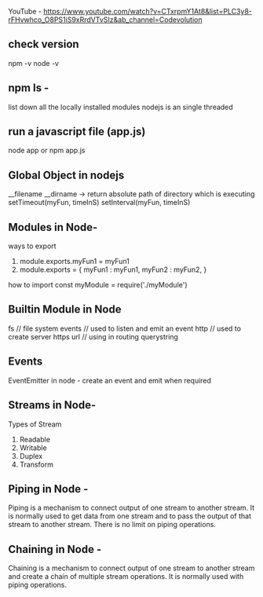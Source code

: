 YouTube -
https://www.youtube.com/watch?v=CTxrpmY1At8&list=PLC3y8-rFHvwhco_O8PS1iS9xRrdVTvSIz&ab_channel=Codevolution

## check version

npm -v
node -v

##

## npm ls -

list down all the locally installed modules
nodejs is an single threaded

## run a javascript file (app.js)

node app or npm app.js

## Global Object in nodejs

_\_filename
_\_dirname -> return absolute path of directory which is executing
setTimeout(myFun, timeInS)
setInterval(myFun, timeInS)

## Modules in Node-

ways to export

1. module.exports.myFun1 = myFun1
2. module.exports = {
   myFun1 : myFun1,
   myFun2 : myFun2,
   }

how to import
const myModule = require('./myModule')

## Builtin Module in Node

fs // file system
events // used to listen and emit an event
http // used to create server
https
url // using in routing
querystring

## Events

EventEmitter in node -
create an event and emit when required

## Streams in Node-

Types of Stream

1. Readable
2. Writable
3. Duplex
4. Transform

## Piping in Node -

Piping is a mechanism to connect output of one stream to another stream. It is normally used to get data from one stream and to pass the output of that stream to another stream. There is no limit on piping operations.

## Chaining in Node -

Chaining is a mechanism to connect output of one stream to another stream and create a chain of multiple stream operations. It is normally used with piping operations.
